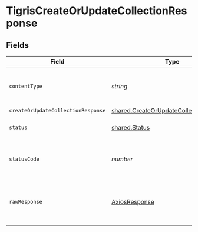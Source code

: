 # TigrisCreateOrUpdateCollectionResponse


## Fields

| Field                                                                                                     | Type                                                                                                      | Required                                                                                                  | Description                                                                                               |
| --------------------------------------------------------------------------------------------------------- | --------------------------------------------------------------------------------------------------------- | --------------------------------------------------------------------------------------------------------- | --------------------------------------------------------------------------------------------------------- |
| `contentType`                                                                                             | *string*                                                                                                  | :heavy_check_mark:                                                                                        | HTTP response content type for this operation                                                             |
| `createOrUpdateCollectionResponse`                                                                        | [shared.CreateOrUpdateCollectionResponse](../../../sdk/models/shared/createorupdatecollectionresponse.md) | :heavy_minus_sign:                                                                                        | OK                                                                                                        |
| `status`                                                                                                  | [shared.Status](../../../sdk/models/shared/status.md)                                                     | :heavy_minus_sign:                                                                                        | Default error response                                                                                    |
| `statusCode`                                                                                              | *number*                                                                                                  | :heavy_check_mark:                                                                                        | HTTP response status code for this operation                                                              |
| `rawResponse`                                                                                             | [AxiosResponse](https://axios-http.com/docs/res_schema)                                                   | :heavy_minus_sign:                                                                                        | Raw HTTP response; suitable for custom response parsing                                                   |